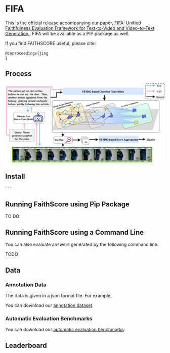 # FIFA


This is the official release accompanying our paper, [FIFA: Unified Faithfulness Evaluation Framework for Text-to-Video and Video-to-Text Generation
](https://aclanthology.org/2024.findings-emnlp.290/). FIFA will be available as a PIP package as well.

If you find FAITHSCORE useful, please cite:
```
@inproceedings{jing
}
```

## Process
![FIFA process](method.png)


## Install


    ```

## Running FaithScore using Pip Package
TO DO

## Running FaithScore using a Command Line
You can also evaluate answers generated by the following command line.

TODO

## Data
### Annotation Data
The data is given in a json format file. For example, 


You can download our [annotation dataset]().



### Automatic Evaluation Benchmarks
You can download our [automatic evaluation benchmarks]().

## Leaderboard

